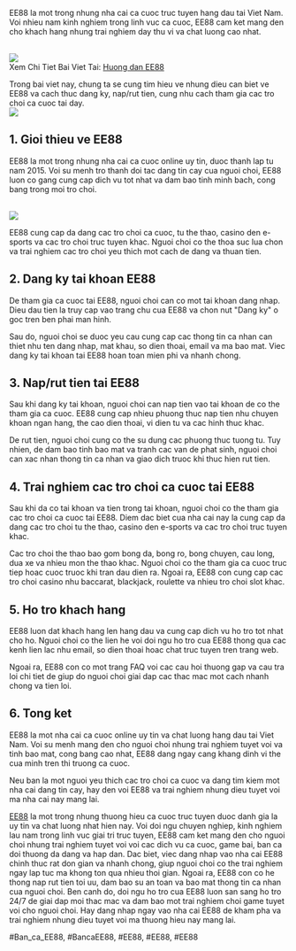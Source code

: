 <main>
<p>EE88 la mot trong nhung nha cai ca cuoc truc tuyen hang dau tai Viet Nam. Voi nhieu nam kinh nghiem trong linh vuc ca cuoc, EE88 cam ket mang den cho khach hang nhung trai nghiem day thu vi va chat luong cao nhat.</p><br><img src="https://ee88vn.wiki/wp-content/uploads/2025/04/Dang-Nhap-EE88-Nhanh-Chong-Don-Gian-Va-An-Toan-Nhat-2025-150x150.png"></br>
Xem Chi Tiet Bai Viet Tai: <a href="https://ee88vn.wiki/huong-dan-ee88/">Huong dan EE88</a>
<p>Trong bai viet nay, chung ta se cung tim hieu ve nhung dieu can biet ve EE88 va cach thuc dang ky, nap/rut tien, cung nhu cach tham gia cac tro choi ca cuoc tai day.<br><img src="https://ee88vn.wiki/wp-content/uploads/2025/04/cach-choi-bai-3-cay-4837-150x150.jpg"></br>
<h2>1. Gioi thieu ve EE88</h2>
<p>EE88 la mot trong nhung nha cai ca cuoc online uy tin, duoc thanh lap tu nam 2015. Voi su menh tro thanh doi tac dang tin cay cua nguoi choi, EE88 luon co gang cung cap dich vu tot nhat va dam bao tinh minh bach, cong bang trong moi tro choi.</p><br><img src="https://ee88vn.wiki/wp-content/uploads/2025/04/Dang-Ky-EE88-–-Huong-Dan-Tung-Buoc-Chi-Tiet-Danh-Cho-Nguoi-Moi-150x150.png"></br>
<p>EE88 cung cap da dang cac tro choi ca cuoc, tu the thao, casino den e-sports va cac tro choi truc tuyen khac. Nguoi choi co the thoa suc lua chon va trai nghiem cac tro choi yeu thich mot cach de dang va thuan tien.
<h2>2. Dang ky tai khoan EE88</h2>
<p>De tham gia ca cuoc tai EE88, nguoi choi can co mot tai khoan dang nhap. Dieu dau tien la truy cap vao trang chu cua EE88 va chon nut "Dang ky" o goc tren ben phai man hinh.</p>
<p>Sau do, nguoi choi se duoc yeu cau cung cap cac thong tin ca nhan can thiet nhu ten dang nhap, mat khau, so dien thoai, email va ma bao mat. Viec dang ky tai khoan tai EE88 hoan toan mien phi va nhanh chong.
<h2>3. Nap/rut tien tai EE88</h2>
<p>Sau khi dang ky tai khoan, nguoi choi can nap tien vao tai khoan de co the tham gia ca cuoc. EE88 cung cap nhieu phuong thuc nap tien nhu chuyen khoan ngan hang, the cao dien thoai, vi dien tu va cac hinh thuc khac.</p>
<p>De rut tien, nguoi choi cung co the su dung cac phuong thuc tuong tu. Tuy nhien, de dam bao tinh bao mat va tranh cac van de phat sinh, nguoi choi can xac nhan thong tin ca nhan va giao dich truoc khi thuc hien rut tien.</p>
<h2>4. Trai nghiem cac tro choi ca cuoc tai EE88</h2>
<p>Sau khi da co tai khoan va tien trong tai khoan, nguoi choi co the tham gia cac tro choi ca cuoc tai EE88. Diem dac biet cua nha cai nay la cung cap da dang cac tro choi tu the thao, casino den e-sports va cac tro choi truc tuyen khac.</p>
<p>Cac tro choi the thao bao gom bong da, bong ro, bong chuyen, cau long, dua xe va nhieu mon the thao khac. Nguoi choi co the tham gia ca cuoc truc tiep hoac cuoc truoc khi tran dau dien ra. Ngoai ra, EE88 con cung cap cac tro choi casino nhu baccarat, blackjack, roulette va nhieu tro choi slot khac.</p>
<h2>5. Ho tro khach hang</h2>
<p>EE88 luon dat khach hang len hang dau va cung cap dich vu ho tro tot nhat cho ho. Nguoi choi co the lien he voi doi ngu ho tro cua EE88 thong qua cac kenh lien lac nhu email, so dien thoai hoac chat truc tuyen tren trang web.</p>
<p>Ngoai ra, EE88 con co mot trang FAQ voi cac cau hoi thuong gap va cau tra loi chi tiet de giup do nguoi choi giai dap cac thac mac mot cach nhanh chong va tien loi.</p>
<h2>6. Tong ket</h2>
<p>EE88 la mot nha cai ca cuoc online uy tin va chat luong hang dau tai Viet Nam. Voi su menh mang den cho nguoi choi nhung trai nghiem tuyet voi va tinh bao mat, cong bang cao nhat, EE88 dang ngay cang khang dinh vi the cua minh tren thi truong ca cuoc.</p>
<p>Neu ban la mot nguoi yeu thich cac tro choi ca cuoc va dang tim kiem mot nha cai dang tin cay, hay den voi EE88 va trai nghiem nhung dieu tuyet voi ma nha cai nay mang lai.</p>
</main><p><a href="https://ee88vn.wiki/">EE88</a> la mot trong nhung thuong hieu ca cuoc truc tuyen duoc danh gia la uy tin va chat luong nhat hien nay. Voi doi ngu chuyen nghiep, kinh nghiem lau nam trong linh vuc giai tri truc tuyen, EE88 cam ket mang den cho nguoi choi nhung trai nghiem tuyet voi voi cac dich vu ca cuoc, game bai, ban ca doi thuong da dang va hap dan. Dac biet, viec dang nhap vao nha cai EE88 chinh thuc rat don gian va nhanh chong, giup nguoi choi co the trai nghiem ngay lap tuc ma khong ton qua nhieu thoi gian. Ngoai ra, EE88 con co he thong nap rut tien toi uu, dam bao su an toan va bao mat thong tin ca nhan cua nguoi choi. Ben canh do, doi ngu ho tro cua EE88 luon san sang ho tro 24/7 de giai dap moi thac mac va dam bao mot trai nghiem choi game tuyet voi cho nguoi choi. Hay dang nhap ngay vao nha cai EE88 de kham pha va trai nghiem nhung dieu tuyet voi ma thuong hieu nay mang lai.</p>
#Ban_ca_EE88, #BancaEE88, #EE88, #EE88, #EE88

